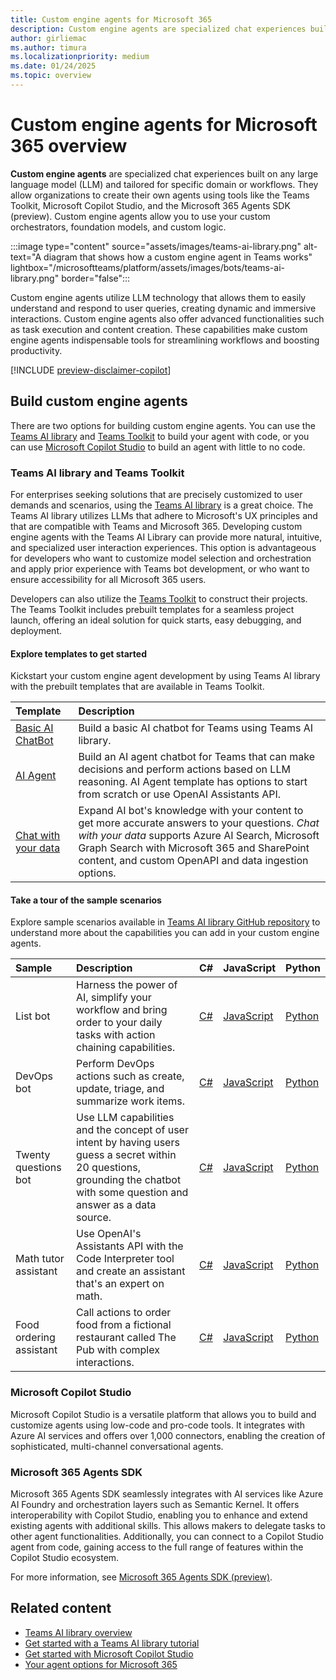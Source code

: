 ```yaml
---
title: Custom engine agents for Microsoft 365
description: Custom engine agents are specialized chat experiences built on any large language model (LLM) and tailored for specific domain or workflows
author: girliemac
ms.author: timura
ms.localizationpriority: medium
ms.date: 01/24/2025
ms.topic: overview
---
```



# Custom engine agents for Microsoft 365 overview

**Custom engine agents** are specialized chat experiences built on any large language model (LLM) and tailored for specific domain or workflows. They allow organizations to create their own agents using tools like the Teams Toolkit, Microsoft Copilot Studio, and the Microsoft 365 Agents SDK (preview). Custom engine agents allow you to use your custom orchestrators, foundation models, and custom logic.

:::image type="content" source="assets/images/teams-ai-library.png" alt-text="A diagram that shows how a custom engine agent in Teams works" lightbox="/microsoftteams/platform/assets/images/bots/teams-ai-library.png" border="false":::

Custom engine agents utilize LLM technology that allows them to easily understand and respond to user queries, creating dynamic and immersive interactions. Custom engine agents also offer advanced functionalities such as task execution and content creation. These capabilities make custom engine agents indispensable tools for streamlining workflows and boosting productivity.

[!INCLUDE [preview-disclaimer-copilot](includes/preview-disclaimer-copilot-no-license.md)]

## Build custom engine agents

There are two options for building custom engine agents. You can use the [Teams AI library](/microsoftteams/platform/bots/how-to/teams-conversational-ai/teams-conversation-ai-overview) and [Teams Toolkit](/microsoftteams/platform/toolkit/teams-toolkit-fundamentals) to build your agent with code, or you can use [Microsoft Copilot Studio](/microsoft-copilot-studio/fundamentals-get-started?context=/microsoft-365-copilot/extensibility/context) to build an agent with little to no code.

### Teams AI library and Teams Toolkit

For enterprises seeking solutions that are precisely customized to user demands and scenarios, using the [Teams AI library](/microsoftteams/platform/bots/how-to/teams-conversational-ai/teams-conversation-ai-overview) is a great choice. The Teams AI library utilizes LLMs that adhere to Microsoft's UX principles and that are compatible with Teams and Microsoft 365. Developing custom engine agents with the Teams AI Library can provide more natural, intuitive, and specialized user interaction experiences. This option is advantageous for developers who want to customize model selection and orchestration and apply prior experience with Teams bot development, or who want to ensure accessibility for all Microsoft 365 users.

Developers can also utilize the [Teams Toolkit](/microsoftteams/platform/toolkit/teams-toolkit-fundamentals) to construct their projects. The Teams Toolkit includes prebuilt templates for a seamless project launch, offering an ideal solution for quick starts, easy debugging, and deployment.

#### Explore templates to get started

Kickstart your custom engine agent development by using Teams AI library with the prebuilt templates that are available in Teams Toolkit.

| Template | Description |
|:---------|:------------|
| [Basic AI ChatBot](/microsoftteams/platform/toolkit/build-a-basic-ai-chatbot-in-teams) | Build a basic AI chatbot for Teams using Teams AI library. |
| [AI Agent](/microsoftteams/platform/toolkit/build-an-ai-agent-in-teams) | Build an AI agent chatbot for Teams that can make decisions and perform actions based on LLM reasoning. AI Agent template has options to start from scratch or use OpenAI Assistants API. |
| [Chat with your data](/microsoftteams/platform/toolkit/build-a-rag-bot-in-teams) | Expand AI bot's knowledge with your content to get more accurate answers to your questions. *Chat with your data* supports Azure AI Search, Microsoft Graph Search with Microsoft 365 and SharePoint content, and custom OpenAPI and data ingestion options.|

#### Take a tour of the sample scenarios

Explore sample scenarios available in [Teams AI library GitHub repository](https://github.com/microsoft/teams-ai) to understand more about the capabilities you can add in your custom engine agents.

| Sample      | Description | C# | JavaScript | Python |
|:------------|:------------|:---|:-----------|:-------|
| List bot | Harness the power of AI, simplify your workflow and bring order to your daily tasks with action chaining capabilities. | [C#](https://github.com/microsoft/teams-ai/tree/main/dotnet/samples/04.ai.d.chainedActions.listBot) | [JavaScript](https://github.com/microsoft/teams-ai/tree/main/js/samples/03.ai-concepts/d.chainedActions-listBot) |[Python](https://github.com/microsoft/teams-ai/tree/main/python/samples/04.ai.d.chainedActions.listBot)|
| DevOps bot | Perform DevOps actions such as create, update, triage, and summarize work items. | [C#](https://github.com/microsoft/teams-ai/tree/main/dotnet/samples/04.ai.e.chainedActions.devOpsBot) | [JavaScript](https://github.com/microsoft/teams-ai/tree/main/js/samples/04.ai-apps/b.devOpsBot) |[Python](https://github.com/microsoft/teams-ai/tree/main/python/samples/04.ai.e.chainedActions.devOpsBot)|
| Twenty questions bot | Use LLM capabilities and the concept of user intent by having users guess a secret within 20 questions, grounding the chatbot with some question and answer as a data source. | [C#](https://github.com/microsoft/teams-ai/tree/main/dotnet/samples/04.e.twentyQuestions) | [JavaScript](https://github.com/microsoft/teams-ai/tree/main/js/samples/03.ai-concepts/a.twentyQuestions) |[Python](https://github.com/microsoft/teams-ai/tree/main/python/samples/04.ai.a.twentyQuestions)|
| Math tutor assistant | Use OpenAI's Assistants API with the Code Interpreter tool and create an assistant that's an expert on math. | [C#](https://github.com/microsoft/teams-ai/tree/main/dotnet/samples/06.assistants.a.mathBot) | [JavaScript](https://github.com/microsoft/teams-ai/tree/main/js/samples/04.ai-apps/d.assistants-mathBot) |[Python](https://github.com/microsoft/teams-ai/tree/main/python/samples/06.assistants.a.mathBot)|
| Food ordering assistant | Call actions to order food from a fictional restaurant called The Pub with complex interactions. | [C#](https://github.com/microsoft/teams-ai/tree/main/dotnet/samples/06.assistants.b.orderBot) | [JavaScript](https://github.com/microsoft/teams-ai/tree/main/js/samples/04.ai-apps/e.assistants-orderBot) |[Python](https://github.com/microsoft/teams-ai/tree/main/python/samples/06.assistants.b.orderBot)|

### Microsoft Copilot Studio

Microsoft Copilot Studio is a versatile platform that allows you to build and customize agents using low-code and pro-code tools. It integrates with Azure AI services and offers over 1,000 connectors, enabling the creation of sophisticated, multi-channel conversational agents.

### Microsoft 365 Agents SDK

Microsoft 365 Agents SDK seamlessly integrates with AI services like Azure AI Foundry and orchestration layers such as Semantic Kernel. It offers interoperability with Copilot Studio, enabling you to enhance and extend existing agents with additional skills. This allows makers to delegate tasks to other agent functionalities. Additionally, you can connect to a Copilot Studio agent from code, gaining access to the full range of features within the Copilot Studio ecosystem. 

For more information, see [Microsoft 365 Agents SDK (preview)](/microsoft-365/agents-sdk/).

## Related content

- [Teams AI library overview](/microsoftteams/platform/bots/how-to/Teams%20conversational%20AI/teams-conversation-ai-overview?context=/microsoft-365-copilot/extensibility/context)
- [Get started with a Teams AI library tutorial](/microsoftteams/platform/teams-ai-library-tutorial)
- [Get started with Microsoft Copilot Studio](/microsoft-copilot-studio/fundamentals-get-started?context=/microsoft-365-copilot/extensibility/context)
- [Your agent options for Microsoft 365](decision-guide.md)
